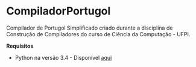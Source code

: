 # CompiladorPortugol
Compilador de Portugol Simplificado criado durante a disciplina de Construção de Compiladores do curso de Ciência da Computação - UFPI.

<b>Requisitos</b>
<ul>
  <li>Python na versão 3.4 - Disponível <a target="_blank" href="https://www.python.org/download/releases/3.4.0/" target="_blank">aqui</a></li>
</ul>
